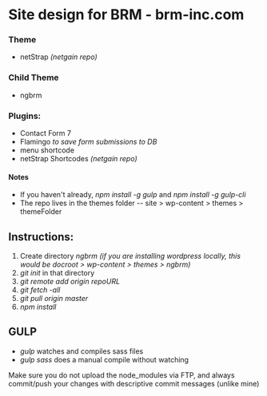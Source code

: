 # Site design for BRM - brm-inc.com

### Theme
* netStrap *(netgain repo)*

### Child Theme
* ngbrm

### Plugins:
* Contact Form 7
* Flamingo *to save form submissions to DB*
* menu shortcode
* netStrap Shortcodes *(netgain repo)*

#### Notes
* If you haven't already, *npm install -g gulp* and *npm install -g gulp-cli*
* The repo lives in the themes folder -- site > wp-content > themes > themeFolder

## Instructions:

1. Create directory *ngbrm*
*(if you are installing wordpress locally, this would be docroot > wp-content > themes > ngbrm)*
2. *git init* in that directory
3. *git remote add origin repoURL*
4. *git fetch -all*
5. *git pull origin master*
6. *npm install*

## GULP
* *gulp* watches and compiles sass files
* *gulp sass* does a manual compile without watching

Make sure you do not upload the node_modules via FTP, and always commit/push your changes with descriptive commit messages (unlike mine)
